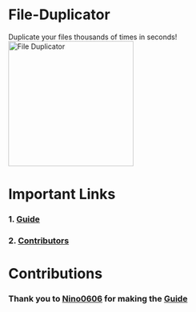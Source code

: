 # File-Duplicator
Duplicate your files thousands of times in seconds!
<img src="file_duplicator.png" alt="File Duplicator" width="250">

# Important Links
### 1. [Guide](https://github.com/LuisPavelA/File-Duplicator/blob/main/How%20To%20Use.md)
### 2. [Contributors](https://github.com/LuisPavelA/File-Duplicator/graphs/contributors)

# Contributions
### Thank you to [Nino0606](https://github.com/Nino0606) for making the [Guide](https://github.com/LuisPavelA/File-Duplicator/blob/main/How%20To%20Use.md)
